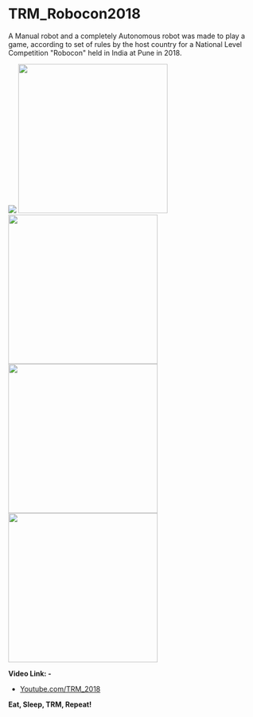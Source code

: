 # TRM_Robocon2018

A Manual robot and a completely Autonomous robot was made to play a game, according to set of rules by the host country for a National Level Competition "Robocon" held in India at Pune in 2018.

<img src="https://i.ibb.co/Yc7GhP5/team.jpg">
<img src="https://i.ibb.co/2h6RtL1/IMG-9249.jpg" width="300" > <img src="https://i.ibb.co/ZzY1Hqs/IMG-9232.jpg" width="300"> 

<tr>
  <td><img src="https://i.ibb.co/2shZb5y/IMG-9236.jpg" width="300"></td>
  <td><img src="https://i.ibb.co/h7p7Kg9/IMG-9248.jpg" width="300"></td>
</tr>





**Video Link: -**

 * [Youtube.com/TRM_2018](https://www.youtube.com/watch?v=S2KJ1FbRUXg)


**Eat, Sleep, TRM, Repeat!**
